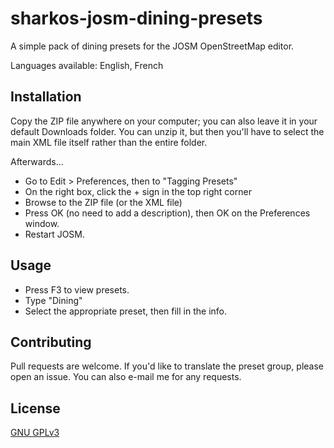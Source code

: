# sharkos-josm-dining-presets
A simple pack of dining presets for the JOSM OpenStreetMap editor.

Languages available: English, French

## Installation
Copy the ZIP file anywhere on your computer; you can also leave it in your default Downloads folder.
You can unzip it, but then you'll have to select the main XML file itself rather than the entire folder.

Afterwards...
* Go to Edit > Preferences, then to "Tagging Presets"
* On the right box, click the + sign in the top right corner
* Browse to the ZIP file (or the XML file)
* Press OK (no need to add a description), then OK on the Preferences window.
* Restart JOSM.

## Usage
* Press F3 to view presets.
* Type "Dining"
* Select the appropriate preset, then fill in the info.

## Contributing
Pull requests are welcome. If you'd like to translate the preset group, please open an issue.
You can also e-mail me for any requests.

## License
[GNU GPLv3](https://choosealicense.com/licenses/gpl-3.0/#)
